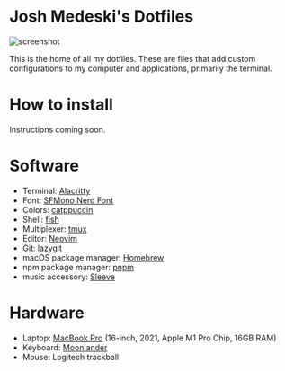 # Josh Medeski's Dotfiles

![screenshot](./screenshot.png)

This is the home of all my dotfiles. These are files that add custom configurations to my computer and applications, primarily the terminal.

# How to install

Instructions coming soon.

# Software

- Terminal: [Alacritty](https://alacritty.org)
- Font: [SFMono Nerd Font](https://github.com/epk/SF-Mono-Nerd-Font)
- Colors: [catppuccin](https://github.com/catppuccin/catppuccin)
- Shell: [fish](https://fishshell.com)
- Multiplexer: [tmux](https://github.com/tmux/tmux/wiki)
- Editor: [Neovim](https://neovim.io)
- Git: [lazygit](https://github.com/jesseduffield/lazygit)
- macOS package manager: [Homebrew](https://brew.sh)
- npm package manager: [pnpm](https://pnpm.io/)
- music accessory: [Sleeve](https://replay.software/sleeve)

# Hardware

- Laptop: [MacBook Pro](https://www.apple.com/macbook-pro-14-and-16/) (16-inch, 2021, Apple M1 Pro Chip, 16GB RAM)
- Keyboard: [Moonlander](https://www.zsa.io/moonlander/)
- Mouse: Logitech trackball
